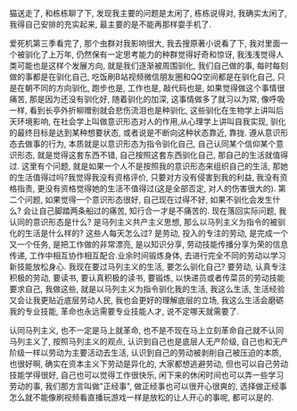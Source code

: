 猫送走了, 和栋栋聊了下, 发现我主要的问题是太闲了, 栋栋说得对, 我确实太闲了, 我得自己安排的充实起来, 最主要的是不能再那样耍手机了.

爱死机第三季看完了, 那个虫群对我影响很大, 我去搜原著小说看了下, 我对里面一个被驯化了上万年, 仍然保有一定思考能力的种群觉得好奇和惊讶, 我浅浅觉得人类可能也是这样个发展方向, 就是我们逐渐被周围驯化, 我们自己做的事, 每时每刻做的事都是在驯化自己, 吃饭刷B站视频微信朋友圈和QQ空间都是在驯化自己, 只是在朝不同的方向驯化, 跑步也是, 工作也是, 敲代码也是, 如果觉得做这个事情很痛苦, 那是因为还没有驯化好, 随着驯化的加深, 这事情做多了就习以为常, 像呼吸一样, 看到长亭外折柳赠别就会悲伤流泪也是种驯化, 这些驯化在生物学上讲叫后天环境影响, 在社会学上叫做意识形态对人的作用,从心理学上讲叫自我实现, 驯化的最终目标是达到某种想要状态, 或者说是不断向这种状态靠近, 靠拢. 遵从意识形态去做事的行为, 本质就是以意识形态为指令驯化自己, 自己认同某个信仰某个意识形态, 就是觉得这套东西不错, 自己按照这套东西驯化自己, 那自己的生活就值得过. 这里有个问题, 就是如果一个人不是按照我的意识形态来组织自己的生活, 那她的生活值得过吗?我觉得我没有资格评价, 只要对方没有侵害到我的利益, 我没有资格指责, 更没有资格觉得她的生活不值得过(这是全部否定, 对人的伤害很大的). 第二个问题, 如果觉得一个意识形态很好, 自己现在过得不好, 如果不驯化会发生什么? 会让自己脚踏两条船过的痛苦, 知行合一才是不痛苦的.
现在落回实际问题, 我认同的意识形态是什么? 是马列主义共产主义思想, 那么以马列主义为指令的被驯化的生活是什么样的? 这些人每天怎么过? 是劳动, 投入的专注的劳动, 是完成一个又一个任务, 是把工作做的非常漂亮, 是以知识分享, 劳动技能传播分享为荣的信息传递, 工作中相互协作相互配合.业余时间锻炼身体, 去进行完全不同的劳动以学习新技能放松身心. 
我现在要过马列主义的生活, 要怎么驯化自己? 要劳动, 认真专注积极的劳动, 要读书, 要认真积极的读书, 要锻炼, 以快递员或者传菜员的劳动技能要求自己, 我做这些, 就是以马列主义为指令驯化我的生活, 我这么生活, 生活经验又会让我更贴近底层劳动人民, 我也会更好的理解底层的立场, 我这么生活会磨砺我的专业技能, 革命也永远需要专业技能人才, 说不定哪天就需要了.

认同马列主义, 也不一定是马上就革命, 也不是不现在马上立刻革命自己就不认同马列主义了, 按照马列主义的观点, 认识到自己也是底层人无产阶级, 自己也和无产阶级一样以劳动为主要活动去生活, 认识到自己的劳动被剥削自己被压迫的本质, 也很好啊, 确实在资本主义下劳动是异化的, 大家都想逃避劳动, 但也可以自己劳动技能学得很好, 自己也可以觉得工作很快乐, 闲下来的休闲时间也可以弄一些学习劳动的事, 我们那方言叫做"正经事", 做正经事也可以很开心很爽的, 选择做正经事怎么就不能像刷视频看直播玩游戏一样是放松的让人开心的事呢, 都可以是的. 


